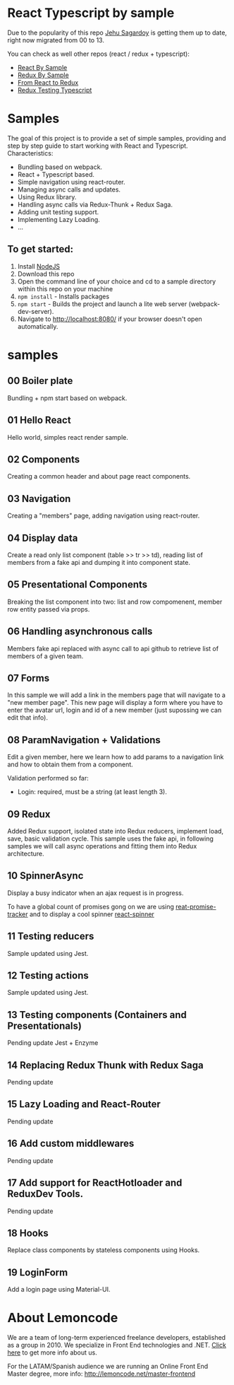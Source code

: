 # React Typescript by sample

Due to the popularity of this repo [Jehu Sagardoy](https://github.com/jsagardoy) is getting them up to date, right now migrated from 00 to 13.

You can check as well other repos (react / redux + typescript):
 - [React By Sample](https://github.com/Lemoncode/react-by-sample)
 - [Redux By Sample](https://github.com/Lemoncode/redux-by-sample)
 - [From React to Redux](https://github.com/Lemoncode/from-react-to-redux-ts)
 - [Redux Testing Typescript](https://github.com/Lemoncode/redux-testing-typescript)

# Samples

The goal of this project is to provide a set of simple samples, providing and step by step guide to
start working with React and Typescript. Characteristics:

+ Bundling based on webpack.
+ React + Typescript based.
+ Simple navigation using react-router.
+ Managing async calls and updates.
+ Using Redux library.
+ Handling async calls via Redux-Thunk + Redux Saga.
+ Adding unit testing support.
+ Implementing Lazy Loading.
+ ...

## To get started:  
1. Install [NodeJS](http://www.nodejs.org)  
2. Download this repo
5. Open the command line of your choice and cd to a sample directory within this repo on your machine  
6. `npm install` - Installs packages
7. `npm start` - Builds the project and launch a lite web server (webpack-dev-server).
8. Navigate to [http://localhost:8080/](http://localhost:8080/) if your browser doesn't open automatically.

# samples

## 00 Boiler plate

Bundling + npm start based on webpack.

## 01 Hello React

Hello world, simples react render sample.

## 02 Components

Creating a common header and about page react components.


## 03 Navigation

Creating a "members" page, adding navigation using react-router.


## 04 Display data

Create a read only list component (table >> tr >> td), reading list of members
from a fake api and dumping it into component state.

## 05 Presentational Components

Breaking the list component into two: list and row compomenent, member row
entity passed via props.

## 06 Handling asynchronous calls

Members fake api replaced with async call to api github to retrieve list of
members of a given team.

## 07 Forms

In this sample we will add a link in the members page that will navigate to a
"new member page". This new page will display a form where you have to enter
the avatar url, login and id of a new member (just supossing we can edit that info).

## 08 ParamNavigation  + Validations

Edit a given member, here we learn how to add params to a navigation link and
how to obtain them from a component.

Validation performed so far:

* Login: required, must be a string (at least length 3).

## 09 Redux

Added Redux support, isolated state into Redux reducers, implement load, save,
basic validation cycle. This sample uses the fake api, in following samples
we will call async operations and fitting them into Redux architecture.

## 10 SpinnerAsync

Display a busy indicator when an ajax request is in progress.

To have a global count of promises gong on we are using [reat-promise-tracker](https://github.com/Lemoncode/react-promise-tracker) and to display a cool spinner [react-spinner](https://github.com/davidhu2000/react-spinners)

## 11 Testing reducers

Sample updated using Jest.


## 12 Testing actions

Sample updated using Jest.


## 13 Testing components (Containers and Presentationals)

Pending update Jest + Enzyme

## 14 Replacing Redux Thunk with Redux Saga

Pending update

## 15 Lazy Loading and React-Router

Pending update

## 16 Add custom middlewares

Pending update

## 17 Add support for ReactHotloader and ReduxDev Tools.

Pending update

## 18 Hooks

Replace class components by stateless components using Hooks.

## 19 LoginForm

Add a login page using Material-UI.

# About Lemoncode

We are a team of long-term experienced freelance developers, established as a group in 2010.
We specialize in Front End technologies and .NET. [Click here](http://lemoncode.net/services/en/#en-home) to get more info about us. 

For the LATAM/Spanish audience we are running an Online Front End Master degree, more info: http://lemoncode.net/master-frontend
